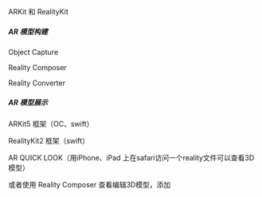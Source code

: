 ARKit 和 RealityKit



##### AR 模型构建

Object Capture

Reality Composer

Reality Converter



##### AR 模型展示

ARKit5 框架（OC、swift）

RealityKit2 框架（swift）

AR QUICK LOOK（用iPhone、iPad 上在safari访问一个reality文件可以查看3D模型）

或者使用 Reality Composer 查看编辑3D模型，添加





